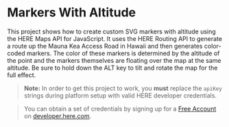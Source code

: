 # Markers With Altitude

This project shows how to create custom SVG markers with altitude using the HERE Maps API for JavaScript. It uses the HERE Routing API to generate a route up the Mauna Kea Access Road in Hawaii and then generates color-coded markers. The color of these markers is determined by the altitude of the point and the markers themselves are floating over the map at the same altitude. Be sure to hold down the ALT key to tilt and rotate the map for the full effect.

> **Note:** In order to get this project to work, you **must** replace the `apiKey` strings during platform setup with valid HERE developer credentials.

> You can obtain a set of credentials by signing up for a [Free Account](https://developer.here.com/sign-up?create=Freemium-Basic&keepState=true&step=account) on [developer.here.com](https://developer.here.com/).
